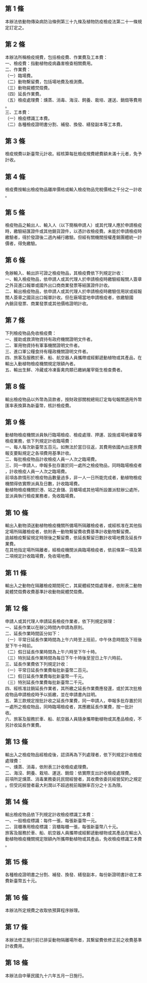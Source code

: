 第 1 條
-------
本辦法依動物傳染病防治條例第三十九條及植物防疫檢疫法第二十一條規  
定訂定之。

第 2 條
-------
本辦法所稱檢疫規費，包括檢疫費、作業費及工本費：  
一、檢疫費：指動植物疫病蟲害檢查相關費用。  
二、作業費：  
（一）臨場費。  
（二）動物繫留費，包括場地費及檢測費。  
（三）動物屍體焚燬費。  
（四）延長作業費。  
（五）檢疫處理費：燻蒸、消毒、海沒、飼養、栽培、運送、銷燬等費用  
      。  
三、工本費：  
（一）檢疫標識工本費。  
（二）各種檢疫證明書分割、補發、換發、繕發副本等工本費。

第 3 條
-------
檢疫規費以新臺幣元計收。經核算每批檢疫規費總費額未滿十元者，免予  
計收。

第 4 條
-------
檢疫費按輸出檢疫物品離岸價格或輸入檢疫物品完稅價格之千分之一計收  
。

第 5 條
-------
檢疫物品之輸出人、輸入人（以下簡稱申請人）或其代理人應於申請檢疫  
時，繳驗結匯證件或其他銷貨證件，以憑計收檢疫費。未能於申請檢疫時  
繳驗者，得於發證後二週內補行繳驗。但經有關機關授權產銷團體統一計  
價者，得免繳驗。

第 6 條
-------
免辦輸入、輸出許可證之檢疫物品，其檢疫費依下列規定計收：  
一、輸入檢疫物品，依申請人或其代理人於申請檢疫時繳驗經報關人簽章  
    之外貨進口報單或國外出口商商業發票等結匯證件計收。  
二、輸出檢疫物品，依申請人或其代理人於申請檢疫時繳驗信用狀或經報  
    關人簽章之國貨出口報單計收。但在廠場當地申請檢疫者，依繳驗國  
    內銷貨發票、商業發票或其他價格證明計收。

第 7 條
-------
下列檢疫物品免收檢疫費：  
一、援助或救濟物資持有政府機關證明文件者。  
二、軍用物資持有軍事機關證明文件者。  
三、進口軍公糧食持有糧政機關證明文件者。  
四、旅客及服務於車、船、航空器人員攜帶或經郵遞動植物或其產品，在  
    輸出入動植物檢疫機關規定限額內者。  
五、輸出生鮮、冷藏或冷凍畜禽肉類已繳納屠宰衛生檢查費者。

第 8 條
-------
輸出檢疫物品以外幣為貨款者，按財政部關稅總局訂定每旬報關適用外幣  
匯率表換算為新臺幣，核計檢疫費。

第 9 條
-------
動植物檢疫機關派員執行臨場檢疫、檢疫處理、押運、設施或場地審查等  
檢疫業務，依下列規定計收臨場費：  
一、每人每次新臺幣五百元。如無法於當日往返，其費用依國內出差旅費  
    報支要點規定之各項費用基準計收。  
二、每批檢疫物品計收檢疫人員一人次之臨場費。  
三、同一申請人，申報多批存置於同一處所之檢疫物品，同時臨場檢疫者  
    ，計收檢疫人員一人次之臨場費。  
前項各款情形於檢疫物品數量過多，非一人一日所能完成者，動植物檢疫  
機關得依實際派員及日數，計收臨場費。  
動植物檢疫機關於港、站之倉儲、貨櫃場或其他場所設置派駐辦公處所，  
並派員執行檢疫業務者，免收臨場費。

第 10 條
--------
輸出入動物須送動植物檢疫機關所備場所隔離檢疫者，或經核准在其他指  
定場所隔離檢疫者，依附表一動物繫留費收費基準計收動物繫留費。  
逾越檢疫繫留規定時限後之繫留費，依延長繫留日數計收場地費及延長作  
業費。  
在其他指定場所隔離者，經檢疫機關派員臨場檢疫者，依前條第一項及第  
二項規定計收臨場費，免收場地費。

第 11 條
--------
輸出入之動物在隔離檢疫期間死亡，其屍體經焚燬處理者，依附表二動物  
屍體焚燬費收費基準計收動物屍體焚燬費。

第 12 條
--------
申請人或其代理人申請延長檢疫作業者，依下列規定辦理：  
一、延長作業以在辦公時間內申請為原則。  
二、延長作業時間區分如下：  
（一）平常日延長作業時間為上午六時至上班前，中午休息時間及下班後  
      至下午十時前。  
（二）假日延長作業時間為上午六時至下午十時。  
（三）特別延長作業時間為每日下午十時後至翌日上午六時前。  
三、延長作業費依下列規定計收：  
（一）平常日延長作業費每批新臺幣二百元。  
（二）假日延長作業費每批新臺幣一千元。  
（三）特別延長作業費每批新臺幣二千元。  
四、經核准註銷延長作業者，其所繳之延長作業費應發還，或於其次批檢  
    疫物品申請檢疫時予以抵繳，並在申請書內註明。  
五、第三款規定按批計收之延長作業費，同一申請人，申報多批存置於同  
    一處所之檢疫物品，同時臨場檢疫者，其應繳延長作業費，按一批計  
    收。  
六、旅客及服務於車、船、航空器人員隨身攜帶動植物或其產品檢疫，不  
    另計收延長作業費。

第 13 條
--------
輸出入之檢疫物品經檢疫後，認須再為下列處理者，依下列規定計收檢疫  
處理費：  
一、燻蒸、消毒，依附表三計收檢疫處理費。  
二、海沒、飼養、栽培、運送、銷燬：依實際支出計收檢疫處理費。  
前項所定燻蒸、消毒業務委託民間經營者，其收費依委託經營契約之規定  
。但受託經營者最大利潤以不超過稅前報酬率百分之十五為限。

第 14 條
--------
輸出檢疫物品依下列規定計收檢疫標識工本費：  
一、一般檢疫標識：每件一張，每張新臺幣一元。  
二、貨櫃專用檢疫標識：貨櫃每櫃一張，每張新臺幣八十元。  
旅客及服務於車、船、航空器人員攜帶或經郵遞動植物或其產品在輸出入  
動植物檢疫機關規定限額內所攜帶動植物或其產品，免收檢疫標識工本費  
。

第 15 條
--------
各種檢疫證明書之分割、補發、換發、繕發副本，每份新證明書計收工本  
費新臺幣五十元。

第 16 條
--------
本辦法所定規費之收取依預算程序辦理。

第 17 條
--------
本辦法修正施行前已排妥動物隔離場所者，其繫留費依修正前之收費基準  
計收費用。

第 18 條
--------
本辦法自中華民國九十六年五月一日施行。

